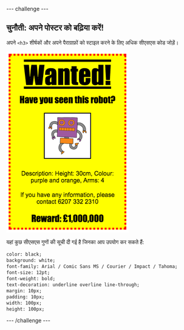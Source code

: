 \--- challenge \---

## चुनौती: अपने पोस्टर को बढ़िया करें!

अपने `<h3>` शीर्षकों और अपने पैराग्राफ़ों को स्टाइल करने के लिए अधिक सीएसएस कोड जोड़ें।

![स्क्रीनशॉट](images/wanted-final.png)

यहां कुछ सीएसएस गुणों की सूची दी गई है जिनका आप उपयोग कर सकते हैं:

    color: black;
    background: white;
    font-family: Arial / Comic Sans MS / Courier / Impact / Tahoma;
    font-size: 12pt;
    font-weight: bold;
    text-decoration: underline overline line-through;
    margin: 10px;
    padding: 10px;
    width: 100px;
    height: 100px;
    

\--- /challenge \---